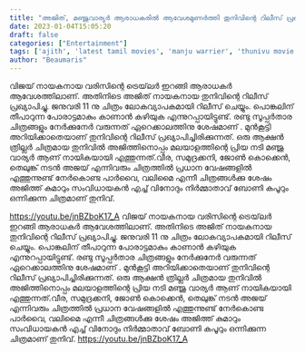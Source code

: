 ```yaml
---
title: "അജിത്, മഞ്ജുവാര്യർ ആരാധകരിൽ ആവേശമുണർത്തി തുനിവിന്റെ റിലീസ് പ്രഖ്യാപിച്ചു"
date: 2023-01-04T15:05:20
draft: false
categories: ["Entertainment"]
tags: ['ajith', 'latest tamil movies', 'manju warrier', 'thunivu movie', 'മഞ്ജുവാര്യർ']
author: "Beaumaris"
---
```


വിജയ് നായകനായ വരിസിന്റെ ട്രെയ്‌ലർ ഇറങ്ങി ആരാധകർ ആവേശത്തിലാണ്. അതിനിടെ അജിത് നായകനായ തുനിവിന്റെ റിലീസ് പ്രഖ്യാപിച്ചു. ജനുവരി 11 നു ചിത്രം ലോകവ്യാപകമായി റിലീസ് ചെയ്യും. പൊങ്കലിന് തീപാറുന്ന പോരാട്ടമാകും കാണാൻ കഴിയുക എന്നുറപ്പായിട്ടുണ്ട്. രണ്ടു സൂപ്പർതാര ചിത്രങ്ങളും നേർക്കുനേർ വരുന്നത് ഏറെക്കാലത്തിനു ശേഷമാണ് . മുൻകൂട്ടി അറിയിക്കാതെയാണ് തുനിവിന്റെ റിലീസ് പ്രഖ്യാപിച്ചിരിക്കുന്നത്. ഒരു ആക്ഷൻ ത്രില്ലർ ചിത്രമായ തുനിവിൽ അജിത്തിനൊപ്പം മലയാളത്തിന്റെ പ്രിയ നടി മഞ്ജു വാര്യർ ആണ് നായികയായി എത്തുന്നത്.വീര, സമുദ്രക്കനി, ജോണ്‍ കൊക്കെൻ, തെലുങ്ക് നടൻ അജയ് എന്നിവരും ചിത്രത്തില്‍ പ്രധാന വേഷങ്ങളില്‍ എത്തുന്നുണ്ട് നേര്‍കൊണ്ട പാര്‍വൈ, വലിമൈ എന്നീ ചിത്രങ്ങള്‍ക്കു ശേഷം അജിത്ത് കുമാറും സംവിധായകൻ എച്ച് വിനോദും നിർമ്മാതാവ് ബോണി കപൂറും ഒന്നിക്കുന്ന ചിത്രമാണ് തുനിവ്.

https://youtu.be/jnBZboK17_A
വിജയ് നായകനായ വരിസിന്റെ ട്രെയ്‌ലർ ഇറങ്ങി ആരാധകർ ആവേശത്തിലാണ്. അതിനിടെ അജിത് നായകനായ തുനിവിന്റെ റിലീസ് പ്രഖ്യാപിച്ചു. ജനുവരി 11 നു ചിത്രം ലോകവ്യാപകമായി റിലീസ് ചെയ്യും. പൊങ്കലിന് തീപാറുന്ന പോരാട്ടമാകും കാണാൻ കഴിയുക എന്നുറപ്പായിട്ടുണ്ട്. രണ്ടു സൂപ്പർതാര ചിത്രങ്ങളും നേർക്കുനേർ വരുന്നത് ഏറെക്കാലത്തിനു ശേഷമാണ് . മുൻകൂട്ടി അറിയിക്കാതെയാണ് തുനിവിന്റെ റിലീസ് പ്രഖ്യാപിച്ചിരിക്കുന്നത്. ഒരു ആക്ഷൻ ത്രില്ലർ ചിത്രമായ തുനിവിൽ അജിത്തിനൊപ്പം മലയാളത്തിന്റെ പ്രിയ നടി മഞ്ജു വാര്യർ ആണ് നായികയായി എത്തുന്നത്.വീര, സമുദ്രക്കനി, ജോണ്‍ കൊക്കെൻ, തെലുങ്ക് നടൻ അജയ് എന്നിവരും ചിത്രത്തില്‍ പ്രധാന വേഷങ്ങളില്‍ എത്തുന്നുണ്ട് നേര്‍കൊണ്ട പാര്‍വൈ, വലിമൈ എന്നീ ചിത്രങ്ങള്‍ക്കു ശേഷം അജിത്ത് കുമാറും സംവിധായകൻ എച്ച് വിനോദും നിർമ്മാതാവ് ബോണി കപൂറും ഒന്നിക്കുന്ന ചിത്രമാണ് തുനിവ്. https://youtu.be/jnBZboK17_A

